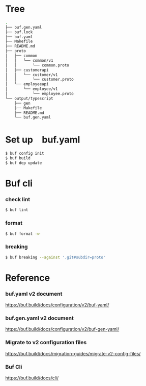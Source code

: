 # Tree
```sh
.
├── buf.gen.yaml
├── buf.lock
├── buf.yaml
├── Makefile
├── README.md
├── proto
│   ├── common
│   │   └── common/v1
│   │       └── common.proto
│   ├── customerapi
│   │   └── customer/v1
│   │       └── customer.proto
│   └── employeeapi
│       └── employee/v1
│           └── employee.proto
└── output/typescript
    ├── gen
    ├── Makefile
    ├── README.md
    └── buf.gen.yaml

```


# Set up　buf.yaml
```sh
$ buf config init
$ buf build
$ buf dep update
```

# Buf cli

### check lint
```sh
$ buf lint
```

### format
```sh
$ buf format -w
```

### breaking
```sh
$ buf breaking --against '.git#subdir=proto'
```

# Reference
### buf.yaml v2 document
https://buf.build/docs/configuration/v2/buf-yaml/

### buf.gen.yaml v2 document
https://buf.build/docs/configuration/v2/buf-gen-yaml/

### Migrate to v2 configuration files
https://buf.build/docs/migration-guides/migrate-v2-config-files/

### Buf Cli
https://buf.build/docs/cli/


